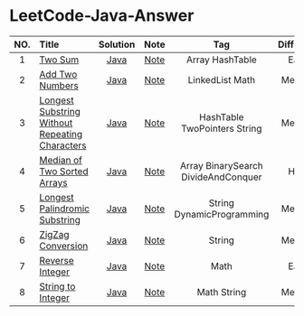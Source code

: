 # LeetCode-Java-Answer

| NO.  | Title                                    					| Solution 								 | Note        		| Tag                                      	| Difficulty      		|
| :---:| :--------------------------------------------------------  | :-------------------------------------:| :--------------: | :----------------------------------------:| :-------------------:	|
| 1    | [Two Sum][T0001]                         					| [Java][SJ0001]                      	 | [Note][N0001]	| Array	HashTable							| Easy					|
| 2    | [Add Two Numbers][T0002]                 					| [Java][SJ0002]                      	 | [Note][N0002]	| LinkedList Math							| Medium				|
| 3    | [Longest Substring Without Repeating Characters][T0003]    | [Java][SJ0003]                      	 | [Note][N0003]	| HashTable TwoPointers String				| Medium				|
| 4    | [Median of Two Sorted Arrays][T0004]  						| [Java][SJ0004]                      	 | [Note][N0004]	| Array BinarySearch DivideAndConquer		| Hard					|
| 5    | [Longest Palindromic Substring][T0005]  					| [Java][SJ0005]                      	 | [Note][N0005]	| String DynamicProgramming					| Medium				|
| 6    | [ZigZag Conversion][T0006]  								| [Java][SJ0006]                      	 | [Note][N0006]	| String 									| Medium				|
| 7    | [Reverse Integer][T0007]  									| [Java][SJ0007]                      	 | [Note][N0007]	| Math 										| Easy					|
| 8    | [String to Integer][T0008]  								| [Java][SJ0008]                      	 | [Note][N0008]	| Math String								| Medium				|







[T0001]: https://leetcode.com/problems/two-sum/description/
[SJ0001]: https://github.com/str818/LeetCode/blob/master/1_TwoSum/TwoSum.java
[N0001]: https://str818.github.io//blog/leetcode-1-two-sum.html

[T0002]: https://leetcode.com/problems/add-two-numbers/description/
[SJ0002]: https://github.com/str818/LeetCode/blob/master/2_AddTwoNumber/AddTwoNumber.java
[N0002]: https://str818.github.io/blog/leetcode-2-add-two-number.html

[T0003]: https://leetcode.com/problems/longest-substring-without-repeating-characters/description/
[SJ0003]: https://github.com/str818/LeetCode/blob/master/3_LongestSubstringWithoutRepeatingCharacters/LongestSubstringWithoutRepeatingCharacters.java
[N0003]: https://str818.github.io/blog/leetcode-3-longest-substring.html

[T0004]: https://leetcode.com/problems/median-of-two-sorted-arrays/description/
[SJ0004]: https://github.com/str818/LeetCode/blob/master/4_MedianOfTwoSortedArrays/MedianOfTwoSortedArrays.java
[N0004]: https://str818.github.io/blog/leetcode-4-median-of-two-sorted-arrays.html

[T0005]: https://leetcode.com/problems/longest-palindromic-substring/description/
[SJ0005]: https://github.com/str818/LeetCode/blob/master/5_LongestPalindromicSubstring/LongestPalindromicSubstring.java
[N0005]: https://str818.github.io/blog/leetcode-5-longest-palindromic-substring.html

[T0006]: https://leetcode.com/problems/zigzag-conversion/description/
[SJ0006]: https://github.com/str818/LeetCode/blob/master/6_ZigZagConversion/ZigZagConversion.java
[N0006]: https://str818.github.io/blog/leetcode-6-zigzag-conversion.html

[T0007]: https://leetcode.com/problems/reverse-integer/description/
[SJ0007]: https://github.com/str818/LeetCode/blob/master/7_ReverseInteger/ReverseInteger.java
[N0007]: https://str818.github.io/blog/leetcode-7-reverse-integer.html

[T0008]: https://leetcode.com/problems/string-to-integer-atoi/description/
[SJ0008]: https://github.com/str818/LeetCode/blob/master/8_StringToInteger/StringToInteger.java
[N0008]: https://str818.github.io/blog/leetcode-8-string-to-integer.html


